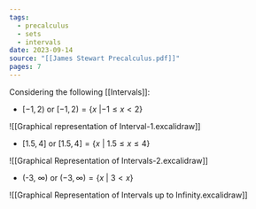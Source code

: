 ```yaml
---
tags:
  - precalculus
  - sets
  - intervals
date: 2023-09-14
source: "[[James Stewart Precalculus.pdf]]"
pages: 7
---
```

Considering the following [[Intervals]]:

- $[-1, 2)$ or $[-1, 2) = \{x \: | -1 \le x < 2\}$ 

![[Graphical representation of Interval-1.excalidraw]]

- $[1.5, 4]$ or $[1.5, 4] = \{x \: |\:1.5\le x \le4\}$

![[Graphical Representation of Intervals-2.excalidraw]]

- (-3, $\infty$) or $(-3,\infty) = \{x \: | \: 3 < x\}$ 

![[Graphical Representation of Intervals up to Infinity.excalidraw]]